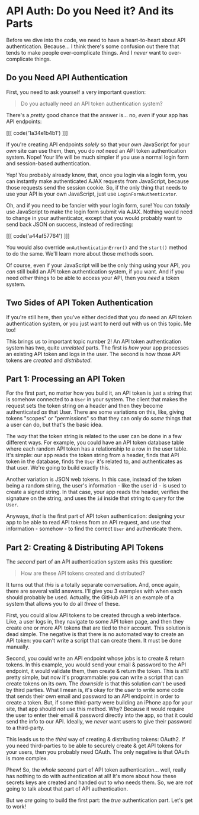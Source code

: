 # API Auth: Do you Need it? And its Parts

Before we dive into the code, we need to have a heart-to-heart about API authentication.
Because... I think there's some confusion out there that tends to make people
over-complicate things. And I *never* want to over-complicate things.

## Do you Need API Authentication

First, you need to ask yourself a very important question:

> Do you actually need an API token authentication system?

There's a *pretty* good chance that the answer is... no, *even* if your app has
API endpoints:

[[[ code('1a34e1b4b1') ]]]

If you're creating API endpoints *solely* so that your *own* JavaScript for your
*own* site can use them, then, you do *not* need an API token authentication system.
Nope! Your life will be much simpler if you use a normal login form and session-based
authentication.

Yep! You probably already know, that, once you login via a login form, you can
instantly make authenticated AJAX requests from JavaScript, because those requests
send the session cookie. So, if the only thing that needs to use your API is your
own JavaScript, just use `LoginFormAuthenticator`.

Oh, and if you need to be fancier with your login form, sure! You can *totally* use
JavaScript to make the login form submit via AJAX. Nothing would need to change in
your authenticator, except that you would probably want to send back JSON on success,
instead of redirecting:

[[[ code('a44af57764') ]]]

You would also override `onAuthenticationError()` and the `start()` method to do
the same. We'll learn more about those methods soon.

Of course, even if your JavaScript will be the only thing using your API, you
*can* still build an API token authentication system, if you want. And if you
need *other* things to be able to access your API, then you *need* a token system.

## Two Sides of API Token Authentication

If you're still here, then you've either decided that you *do* need an API token
authentication system, or you just want to nerd out with us on this topic. Me too!

This brings us to important topic number 2! An API token authentication system
has two, quite *unrelated* parts. The first is *how* your app processes an existing
API token and logs in the user. The second is how those API tokens are *created*
and *distributed*.

## Part 1: Processing an API Token

For the first part, no matter how you build it, an API token is just a string
that is somehow connected to a `User` in your system. The client that makes the
request sets the token string on a header and then they become authenticated *as*
that User. There are some variations on this, like, giving tokens "scopes" or
"permissions" so that they can only do *some* things that a user can do, but that's
the basic idea.

The *way* that the token string is related to the user can be done in a few
different ways. For example, you could have an API token database table where each
random API token has a relationship to a row in the user table. It's simple: our
app reads the token string from a header, finds that API token in the database,
finds the `User` it's related to, and authenticates as that user. We're going to
build exactly this.

Another variation is JSON web tokens. In this case, instead of the token being
a random string, the user's information - like the user id - is used to create a
signed string. In that case, your app reads the header, verifies the signature
on the string, and uses the `id` inside that string to query for the `User`.

Anyways, *that* is the first part of API token authentication: designing your app
to be able to read API tokens from an API request, and use that information - somehow -
to find the correct `User` and authenticate them.

## Part 2: Creating & Distributing API Tokens

The *second* part of an API authentication system asks this question:

> How are these API tokens created and distributed?

It turns out that *this* is a totally separate conversation. And, once again,
there are several valid answers. I'll give you 3 examples with when each should
probably be used. Actually, the GitHub API is an example of a system that allows
you to do all *three* of these.

First, you could allow API tokens to be created through a web interface. Like, a
user logs in, they navigate to some API token page, and then they create one or
more API tokens that are tied to their account. This solution is dead simple.
The negative is that there is no automated way to create an API token: you can't
write a script that can create them. It must be done manually.

Second, you could write an API endpoint whose jobs is to create & return tokens.
In this example, you would send your email & password to the API endpoint, it would
validate them, then create & return the token. This is *still* pretty simple, but
now it's programmable: you can write a script that can create tokens on its own.
The *downside* is that this solution can't be used by third parties. What I mean
is, it's okay for the *user* to write some code that sends their own email and
password to an API endpoint in order to create a token. But, if some third-party
were building an iPhone app for your site, that app should *not* use this method.
Why? Because it would require the user to enter their email & password directly into
the app, so that it could send the info to our API. Ideally, we *never* want users
to give their password to a third-party.

This leads us to the *third* way of creating & distributing tokens: OAuth2. If
you need third-parties to be able to securely create & get API tokens for your
users, then you probably need OAuth. The only negative is that OAuth is more complex.

Phew! So, the *whole* second part of API token authentication... well, really has
nothing to do with authentication at all! It's more about how these secrets keys
are created and handed out to who needs them. So, we are *not* going to talk about
that part of API authentication.

But we *are* going to build the first part: the *true* authentication part. Let's
get to work!
